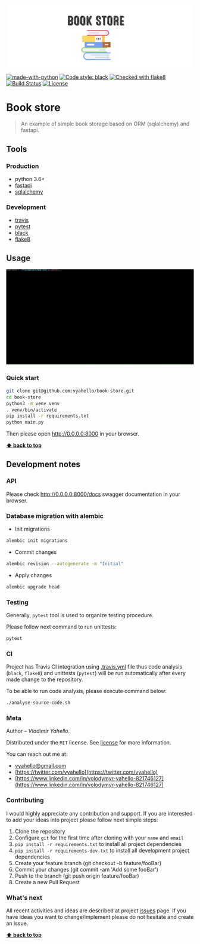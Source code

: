 ![Screenshot](logo.png)

[![made-with-python](https://img.shields.io/badge/Made%20with-Python-1f425f.svg)](https://www.python.org/)
[![Code style: black](https://img.shields.io/badge/code%20style-black-000000.svg)](https://github.com/psf/black)
[![Checked with flake8](https://img.shields.io/badge/flake8-checked-blue)](http://flake8.pycqa.org/)
[![Build Status](https://app.travis-ci.com/vyahello/book-store.svg?branch=main)](https://app.travis-ci.com/github/vyahello/book-store)
[![License](https://img.shields.io/badge/license-MIT-green.svg)](LICENSE.md)

# Book store
> An example of simple book storage based on ORM (sqlalchemy) and fastapi.

## Tools

### Production
- python 3.6+
- [fastapi](https://fastapi.tiangolo.com/)
- [sqlalchemy](https://www.sqlalchemy.org)

### Development

- [travis](https://travis-ci.org/)
- [pytest](https://pypi.org/project/pytest/)
- [black](https://black.readthedocs.io/en/stable/)
- [flake8](http://flake8.pycqa.org/en/latest/)

## Usage

![Usage](demo.gif)

### Quick start

```bash
git clone git@github.com:vyahello/book-store.git
cd book-store
python3 -m venv venv 
. venv/bin/activate
pip install -r requirements.txt
python main.py
```

Then please open http://0.0.0.0:8000 in your browser.

**[⬆ back to top](#book-store)**

## Development notes

### API 

Please check http://0.0.0.0:8000/docs swagger documentation in your browser.

### Database migration with alembic
- Init migrations 
```bash
alembic init migrations
```
- Commit changes
```bash
alembic revision --autogenerate -m "Initial"
```
- Apply changes
```bash
alembic upgrade head
```

### Testing

Generally, `pytest` tool is used to organize testing procedure.

Please follow next command to run unittests:
```bash
pytest
```

### CI

Project has Travis CI integration using [.travis.yml](.travis.yml) file thus code analysis (`black`, `flake8`) and unittests (`pytest`) will be run automatically after every made change to the repository.

To be able to run code analysis, please execute command below:
```bash
./analyse-source-code.sh
```

### Meta

Author – _Vladimir Yahello_. 

Distributed under the `MIT` license. See [license](LICENSE.md) for more information.

You can reach out me at:
* [vyahello@gmail.com](vyahello@gmail.com)
* [https://twitter.com/vyahello](https://twitter.com/vyahello)
* [https://www.linkedin.com/in/volodymyr-yahello-821746127](https://www.linkedin.com/in/volodymyr-yahello-821746127)

### Contributing

I would highly appreciate any contribution and support. If you are interested to add your ideas into project please follow next simple steps:

1. Clone the repository
2. Configure `git` for the first time after cloning with your `name` and `email`
3. `pip install -r requirements.txt` to install all project dependencies
4. `pip install -r requirements-dev.txt` to install all development project dependencies
5. Create your feature branch (git checkout -b feature/fooBar)
6. Commit your changes (git commit -am 'Add some fooBar')
7. Push to the branch (git push origin feature/fooBar)
8. Create a new Pull Request

### What's next

All recent activities and ideas are described at project [issues](https://github.com/vyahello/book-store/issues) page. 
If you have ideas you want to change/implement please do not hesitate and create an issue.

**[⬆ back to top](#book-store)**